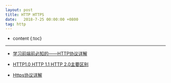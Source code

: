 ```yaml
---
layout: post
title: HTTP HTTPS
date:   2018-7-25 00:00:00 +0800
tag: http
---
```

* content
{:toc}
<hr>

+ [学习前端前必知的——HTTP协议详解](https://www.cnblogs.com/chaoran/p/4783633.html)

+ [HTTP1.0 HTTP 1.1 HTTP 2.0主要区别](https://blog.csdn.net/linsongbin1/article/details/54980801)

+ [Https协议详解](https://www.cnblogs.com/zxj015/p/6530766.html)

